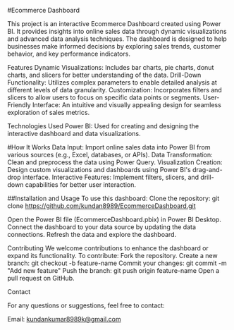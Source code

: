 #Ecommerce Dashboard

This project is an interactive Ecommerce Dashboard created using Power BI. It provides insights into online sales data through dynamic visualizations and advanced data analysis techniques. The dashboard is designed to help businesses make informed decisions by exploring sales trends, customer behavior, and key performance indicators.

Features
Dynamic Visualizations: Includes bar charts, pie charts, donut charts, and slicers for better understanding of the data.
Drill-Down Functionality: Utilizes complex parameters to enable detailed analysis at different levels of data granularity.
Customization: Incorporates filters and slicers to allow users to focus on specific data points or segments.
User-Friendly Interface: An intuitive and visually appealing design for seamless exploration of sales metrics.


Technologies Used
Power BI: Used for creating and designing the interactive dashboard and data visualizations.

#How It Works
Data Input: Import online sales data into Power BI from various sources (e.g., Excel, databases, or APIs).
Data Transformation: Clean and preprocess the data using Power Query.
Visualization Creation: Design custom visualizations and dashboards using Power BI's drag-and-drop interface.
Interactive Features: Implement filters, slicers, and drill-down capabilities for better user interaction.


##Installation and Usage
To use this dashboard:
Clone the repository:
git clone https://github.com/kundan8989/EcommerceDashboard.git

Open the Power BI file (EcommerceDashboard.pbix) in Power BI Desktop.
Connect the dashboard to your data source by updating the data connections.
Refresh the data and explore the dashboard.





Contributing
We welcome contributions to enhance the dashboard or expand its functionality. To contribute:
Fork the repository.
Create a new branch:
git checkout -b feature-name
Commit your changes:
git commit -m "Add new feature"
Push the branch:
git push origin feature-name
Open a pull request on GitHub.


Contact

For any questions or suggestions, feel free to contact:

Email: kundankumar8989k@gmail.com






